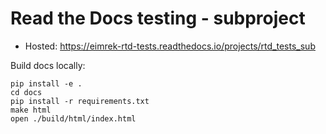 # Read the Docs testing - subproject

* Hosted: https://eimrek-rtd-tests.readthedocs.io/projects/rtd_tests_sub

Build docs locally:

```
pip install -e .
cd docs
pip install -r requirements.txt
make html
open ./build/html/index.html
```
